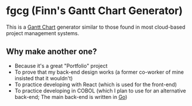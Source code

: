 # fgcg (Finn's Gantt Chart Generator)

This is a [Gantt Chart](https://en.wikipedia.org/wiki/Gantt_chart) generator similar to those found in most cloud-based project management systems.

## Why make another one?
* Because it's a great "Portfolio" project
* To prove that my back-end design works (a former co-worker of mine insisted that it wouldn't)
* To practice developing with React (which is used for the front-end)
* To practice developing in COBOL (which I plan to use for an alternative back-end; The main back-end is written in [Go](https://go.dev))
